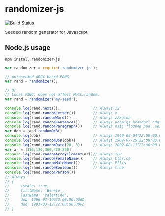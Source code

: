 # randomizer-js

[![Build Status](https://travis-ci.org/mahmoud-samy/randomizer-js.svg?branch=master)](https://travis-ci.org/mahmoud-samy/randomizer-js)

Seeded random generator for Javascript

## Node.js usage

```bash
npm install randomizer-js
```

```js
var randomizer = require('randomizer-js');

// Autoseeded ARC4-based PRNG.
var rand = randomizer();

// Or
// Local PRNG: does not affect Math.random.
var rand = randomizer('my-seed');

console.log(rand.next());               // Always 12
console.log(rand.randomLetter())        // Always v
console.log(rand.randomWord())          // Always zzxulda
console.log(rand.randomSentence())      // Always pcheigs bobsdgzl cdqtbaxu
console.log(rand.randomParagraph())     // Always osij flosnqe paa. eesrdr ehwgqcu nuv. cwehk ue knpovxfer uxx...
var dob = rand.randomDoB()
console.log(dob)                        // Always 1949-06-04T22:00:00.000Z
console.log(rand.randomDoD(dob))        // Always 1969-07-25T22:00:00.000Z
console.log(rand.randomDate(20, 3))     // Always 2002-08-11T22:00:00.000Z
var ar = [410,120,360,470,850]
console.log(rand.randomArrayElement(ar))// Always 120
console.log(rand.randomFemaleName())    // Always Clarice
console.log(rand.randomMaleName())      // Always Ellis
console.log(rand.randomBoolean())       // Always true
console.log(rand.randomPerson())
// Always
// {
//     isMale: true,
//     firstName: 'Bennie',
//     lastName: 'Valentine',
//     dob: 1966-03-10T22:00:00.000Z,
//     dod: 1993-03-12T22:00:00.000Z
// }
```
